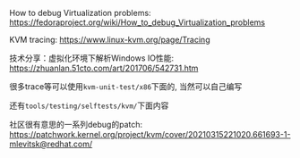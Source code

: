 How to debug Virtualization problems: https://fedoraproject.org/wiki/How_to_debug_Virtualization_problems

KVM tracing: https://www.linux-kvm.org/page/Tracing

技术分享：虚拟化环境下解析Windows IO性能: https://zhuanlan.51cto.com/art/201706/542731.htm


很多trace等可以使用`kvm-unit-test/x86`下面的, 当然可以自己编写


还有`tools/testing/selftests/kvm/`下面内容

社区很有意思的一系列debug的patch: https://patchwork.kernel.org/project/kvm/cover/20210315221020.661693-1-mlevitsk@redhat.com/